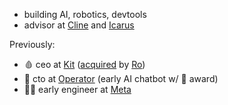 - building AI, robotics, devtools
- advisor at [Cline](https://github.com/cline/cline) and [Icarus](https://www.icarus.one/)
  
Previously:

- 🩸 ceo at [Kit](https://x.com/athomekit) ([acquired](https://www.prnewswire.com/news-releases/ro-acquires-kit-to-expand-at-home-diagnostics-and-preventative-care-capabilities-301323176.html) by [Ro](https://ro.co/)) 
- 🤖 cto at [Operator](https://www.operator.com/) (early AI chatbot w/  award)
- 👨‍💻 early engineer at [Meta](https://www.meta.ai/)
